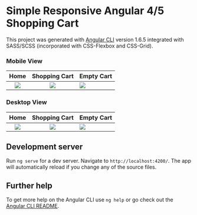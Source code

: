 # Simple Responsive Angular 4/5 Shopping Cart

This project was generated with [Angular CLI](https://github.com/angular/angular-cli) version 1.6.5 integrated with SASS/SCSS (incorporated with CSS-Flexbox and CSS-Grid).

### Mobile View
 | Home | Shopping Cart | Empty Cart|
:---------------:|:--------------:|:------------
<img src="https://user-images.githubusercontent.com/25072657/36081408-3d33c672-0f53-11e8-8cf1-b13a846fba0c.png"> | <img src="https://user-images.githubusercontent.com/25072657/36081525-f1f01880-0f54-11e8-80b1-9f7220d22aac.png)"> |<img src="https://user-images.githubusercontent.com/25072657/36081524-f1d57cf0-0f54-11e8-85b0-5bd2d9a64f52.png">

### Desktop View
 | Home | Shopping Cart | Empty Cart|
:---------------:|:--------------:|:------------
<img src="https://user-images.githubusercontent.com/25072657/36079083-1fa5e618-0f34-11e8-9f7c-6b52a6c40a2f.png"> | <img src="https://user-images.githubusercontent.com/25072657/36079081-1d407942-0f34-11e8-83ba-831904d1eaab.png"> |<img src="https://user-images.githubusercontent.com/25072657/36079078-17f41caa-0f34-11e8-9383-81a0ddf4d71f.png">

## Development server

Run `ng serve` for a dev server. Navigate to `http://localhost:4200/`. The app will automatically reload if you change any of the source files.

## Further help

To get more help on the Angular CLI use `ng help` or go check out the [Angular CLI README](https://github.com/angular/angular-cli/blob/master/README.md).
